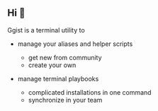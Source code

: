 ## Hi 👋

Ggist is a terminal utility to 

- manage your aliases and helper scripts
    - get new from community 
    - create your own

- manage terminal playbooks
    - complicated installations in one command
    - synchronize in your team

